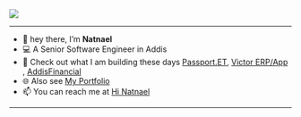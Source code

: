 
<img src="https://github.com/user-attachments/assets/b06c468a-3154-4969-a126-0301c3e78cba"  />



---------------------------------------------------------------------
- 👋 hey there, I’m **Natnael**
- 💻 A Senior Software Engineer in Addis
- 🚧 Check out what I am building these days  [Passport.ET](https://passport.et/),  [Victor ERP/App](https://app.victor-door.com/) ,   [AddisFinancial](https://test.addisfinancial.com/)
- 🌐 Also see [My Portfolio](https://natnael.passport.et/)
- 📫 You can reach me at  [Hi Natnael](https://t.me/negusnati)
--------------------------------------------------------------------- 
















<!---
NegusNati/NegusNati is a ✨ special ✨ repository because its `README.md` (this file) appears on your GitHub profile.
You can click the Preview link to take a look at your changes.
--->
